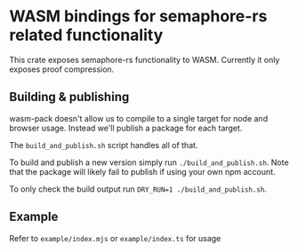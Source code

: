 # WASM bindings for semaphore-rs related functionality

This crate exposes semaphore-rs functionality to WASM. Currently it only exposes proof compression.

## Building & publishing
wasm-pack doesn't allow us to compile to a single target for node and browser usage. Instead we'll publish a package for each target.

The `build_and_publish.sh` script handles all of that.

To build and publish a new version simply run `./build_and_publish.sh`. Note that the package will likely fail to publish if using your own npm account.

To only check the build output run `DRY_RUN=1 ./build_and_publish.sh`.

## Example
Refer to `example/index.mjs` or `example/index.ts` for usage

